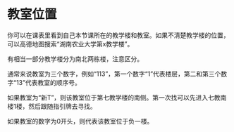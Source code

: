 # 教室位置

你可以在课表里看到自己本节课所在的教学楼和教室。如果不清楚教学楼的位置，可以高德地图搜索“湖南农业大学第x教学楼”。

有相当一部分教学楼分为南北两栋楼，注意区分。

通常来说教室为三个数字，例如“113”，第一个数字“1”代表楼层，第二和第三个数字“13”代表教室的顺序号。

如果教室为“新T”，则该教室位于第七教学楼的南侧。第一次找可以先进入七教南楼1楼，然后跟随指引牌去寻找。

如果教室的数字为0开头，则代表该教室位于负一楼。